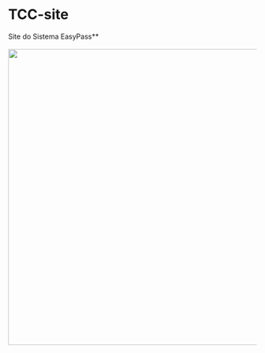 # TCC-site
Site do Sistema EasyPass**
<br><br>
<img src="https://github.com/igulino/igulino/assets/96080007/e6cc2b00-2505-4279-9cb1-9a750da7a380" height="600" whidt="1000px" >
